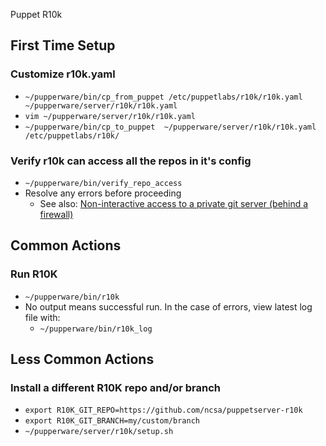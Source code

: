 Puppet R10k

## First Time Setup

### Customize r10k.yaml
- `~/pupperware/bin/cp_from_puppet /etc/puppetlabs/r10k/r10k.yaml ~/pupperware/server/r10k/r10k.yaml`
- `vim ~/pupperware/server/r10k/r10k.yaml`
- `~/pupperware/bin/cp_to_puppet  ~/pupperware/server/r10k/r10k.yaml /etc/puppetlabs/r10k/`

### Verify r10k can access all the repos in it's config
- `~/pupperware/bin/verify_repo_access`
- Resolve any errors before proceeding
  - See also:
    [Non-interactive access to a private git server (behind a firewall)](/server/ssh/README.md)


## Common Actions

### Run R10K
- `~/pupperware/bin/r10k`
- No output means successful run. In the case of errors, view latest log file
  with:
  - `~/pupperware/bin/r10k_log`


## Less Common Actions

### Install a different R10K repo and/or branch
- `export R10K_GIT_REPO=https://github.com/ncsa/puppetserver-r10k`
- `export R10K_GIT_BRANCH=my/custom/branch`
- `~/pupperware/server/r10k/setup.sh`
